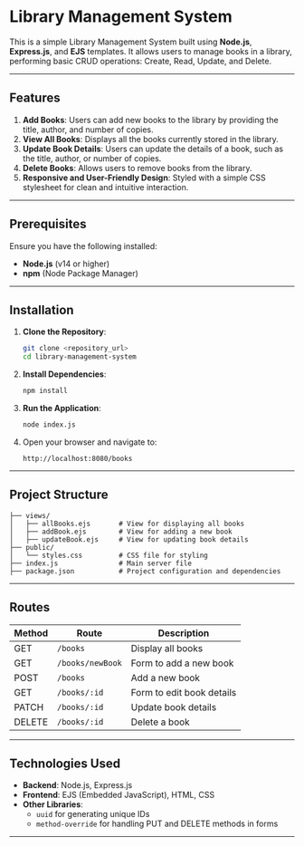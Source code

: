 # Library Management System

This is a simple Library Management System built using **Node.js**, **Express.js**, and **EJS** templates. It allows users to manage books in a library, performing basic CRUD operations: Create, Read, Update, and Delete.

---

## Features

1. **Add Books**: Users can add new books to the library by providing the title, author, and number of copies.
2. **View All Books**: Displays all the books currently stored in the library.
3. **Update Book Details**: Users can update the details of a book, such as the title, author, or number of copies.
4. **Delete Books**: Allows users to remove books from the library.
5. **Responsive and User-Friendly Design**: Styled with a simple CSS stylesheet for clean and intuitive interaction.

---

## Prerequisites

Ensure you have the following installed:

- **Node.js** (v14 or higher)
- **npm** (Node Package Manager)

---

## Installation

1. **Clone the Repository**:
   ```bash
   git clone <repository_url>
   cd library-management-system
   ```

2. **Install Dependencies**:
   ```bash
   npm install
   ```

3. **Run the Application**:
   ```bash
   node index.js
   ```

4. Open your browser and navigate to:
   ```
   http://localhost:8080/books
   ```

---

## Project Structure

```
├── views/
│   ├── allBooks.ejs       # View for displaying all books
│   ├── addBook.ejs        # View for adding a new book
│   ├── updateBook.ejs     # View for updating book details
├── public/
│   └── styles.css         # CSS file for styling
├── index.js               # Main server file
├── package.json           # Project configuration and dependencies
```

---

## Routes

| Method | Route                     | Description                    |
|--------|---------------------------|--------------------------------|
| GET    | `/books`                  | Display all books             |
| GET    | `/books/newBook`          | Form to add a new book        |
| POST   | `/books`                  | Add a new book                |
| GET    | `/books/:id`              | Form to edit book details     |
| PATCH  | `/books/:id`              | Update book details           |
| DELETE | `/books/:id`              | Delete a book                 |

---

## Technologies Used

- **Backend**: Node.js, Express.js
- **Frontend**: EJS (Embedded JavaScript), HTML, CSS
- **Other Libraries**:
  - `uuid` for generating unique IDs
  - `method-override` for handling PUT and DELETE methods in forms

---

